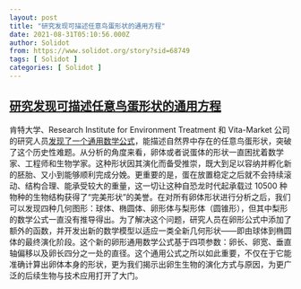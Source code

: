 ```yaml
---
layout: post
title: "研究发现可描述任意鸟蛋形状的通用方程"
date: 2021-08-31T05:10:56.000Z
author: Solidot
from: https://www.solidot.org/story?sid=68749
tags: [ Solidot ]
categories: [ Solidot ]
---
```

<!--1630386656000-->
[研究发现可描述任意鸟蛋形状的通用方程](https://www.solidot.org/story?sid=68749)
------

<div>
肯特大学、Research Institute for Environment Treatment 和 Vita-Market 公司的研究人员<a href="https://phys.org/news/2021-08-reveals-ancient-universal-equation-egg.html" target="_blank">发现了一个通用数学公式</a>，能描述自然界中存在的任意鸟蛋形状，突破了这个历史性难题。从分析的角度来看，卵体或者说蛋体的形状一直困扰着数学家、工程师和生物学家。这种形状因其演化而备受推崇，既大到足以容纳并孵化新的胚胎、又小到能够顺利完成分娩。更重要的是，蛋在放置稳定之后就不会持续滚动、结构合理、能承受较大的重量，这一切让这种自恐龙时代起承载过 10500 种物种的生物结构获得了“完美形状”的美誉。在对所有卵体形状进行分析之后，我们可以发现四种几何图形：球体、椭圆体、卵形体与梨形体（圆锥形），但其中梨形的数学公式一直没有推导得出。为了解决这个问题，研究人员在卵形公式中添加了额外的函数，并开发出新的数学模型以适应一类全新几何形状——即由球体到椭圆体的最终演化阶段。这个新的卵形通用数学公式基于四项参数：卵长、卵宽、垂直轴偏移以及卵长四分之一处的直径。这个通用公式之所以如此重要，不仅在于它能准确计算出卵体本身的形状，更为我们揭示出卵生生物的演化方式与原因，为更广泛的后续生物与技术应用打开了大门。
</div>
